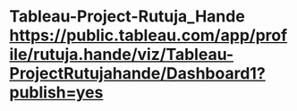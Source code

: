 # Tableau-Project-Rutuja_Hande https://public.tableau.com/app/profile/rutuja.hande/viz/Tableau-ProjectRutujahande/Dashboard1?publish=yes
